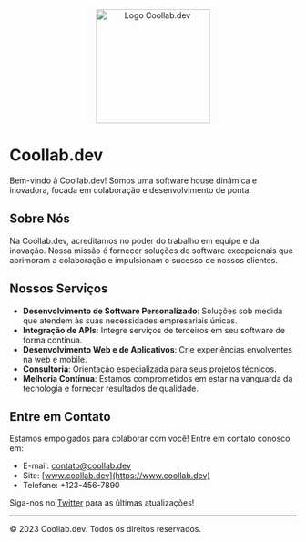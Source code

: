 <div align="center">
  <img src="logo.png" alt="Logo Coollab.dev" width="200">
</div>

# Coollab.dev

Bem-vindo à Coollab.dev! Somos uma software house dinâmica e inovadora, focada em colaboração e desenvolvimento de ponta.

## Sobre Nós

Na Coollab.dev, acreditamos no poder do trabalho em equipe e da inovação. Nossa missão é fornecer soluções de software excepcionais que aprimoram a colaboração e impulsionam o sucesso de nossos clientes.

## Nossos Serviços

- **Desenvolvimento de Software Personalizado**: Soluções sob medida que atendem às suas necessidades empresariais únicas.
- **Integração de APIs**: Integre serviços de terceiros em seu software de forma contínua.
- **Desenvolvimento Web e de Aplicativos**: Crie experiências envolventes na web e mobile.
- **Consultoria**: Orientação especializada para seus projetos técnicos.
- **Melhoria Contínua**: Estamos comprometidos em estar na vanguarda da tecnologia e fornecer resultados de qualidade.

## Entre em Contato

Estamos empolgados para colaborar com você! Entre em contato conosco em:
- E-mail: contato@coollab.dev
- Site: [www.coollab.dev](https://www.coollab.dev)
- Telefone: +123-456-7890

Siga-nos no [Twitter](https://twitter.com/CoollabDev) para as últimas atualizações!

---

© 2023 Coollab.dev. Todos os direitos reservados.